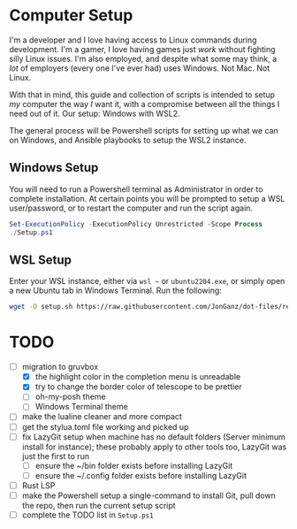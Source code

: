 # Computer Setup

I'm a developer and I love having access to Linux commands during development. I'm a gamer, I love having games just _work_ without fighting silly Linux issues. I'm also employed, and despite what some may think, a _lot_ of employers (every one I've ever had) uses Windows. Not Mac. Not Linux.

With that in mind, this guide and collection of scripts is intended to setup _my_ computer the way _I_ want it, with a compromise between all the things I need out of it. Our setup: Windows with WSL2.

The general process will be Powershell scripts for setting up what we can on Windows, and Ansible playbooks to setup the WSL2 instance.

## Windows Setup

You will need to run a Powershell terminal as Administrator in order to complete installation. At certain points you will be prompted to setup a WSL user/password, or to restart the computer and run the script again.

```powershell
Set-ExecutionPolicy -ExecutionPolicy Unrestricted -Scope Process
./Setup.ps1
```

## WSL Setup

Enter your WSL instance, either via `wsl ~` or `ubuntu2204.exe`, or simply open a new Ubuntu tab in Windows Terminal. Run the following:

```sh
wget -O setup.sh https://raw.githubusercontent.com/JonGanz/dot-files/refs/heads/master/setup.sh && bash setup.sh
```

# TODO
- [ ] migration to gruvbox
    - [x] the highlight color in the completion menu is unreadable
    - [x] try to change the border color of telescope to be prettier
    - [ ] oh-my-posh theme
    - [ ] Windows Terminal theme
- [ ] make the lualine cleaner and more compact
- [ ] get the stylua.toml file working and picked up
- [ ] fix LazyGit setup when machine has no default folders (Server minimum install for instance); these probably apply to other tools too, LazyGit was just the first to run
    - [ ] ensure the ~/bin folder exists before installing LazyGit
    - [ ] ensure the ~/.config folder exists before installing LazyGit
- [ ] Rust LSP
- [ ] make the Powershell setup a single-command to install Git, pull down the repo, then run the current setup script
- [ ] complete the TODO list in `Setup.ps1`
